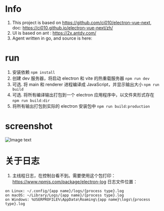 # Info
1. This project is based on https://github.com/ci010/electron-vue-next, doc: https://ci010.github.io/electron-vue-next/zh/
2. UI is based on ant : https://2x.antdv.com/
3. Agent written in go, and source is here:  
# run
1. 安装依赖
````npm install````
2. 创建 dev 服务器，将启动 electron 和 vite 的热重载服务器
````npm run dev````
3. 可选. 将 main 和 renderer 进程编译成 JavaScript，并显示输出大小
````npm run build````
4. 可选. 将所有编译输出打包到一个 electron 应用程序中，以文件夹形式存在
````npm run build:dir````
5. 将所有输出打包到实际的 electron 安装包中
````npm run build:production````
# screenshot
![Image text](src/renderer/assets/screenshot.jpg)

# 关于日志
1. 主线程日志，在控制台看不到。需要使用这个包打印：
https://www.npmjs.com/package/electron-log
日志文件位置：
````
on Linux: ~/.config/{app name}/logs/{process type}.log
on macOS: ~/Library/Logs/{app name}/{process type}.log
on Windows: %USERPROFILE%\AppData\Roaming\{app name}\logs\{process type}.log
````
